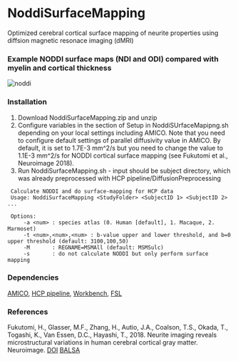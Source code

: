 # NoddiSurfaceMapping
Optimized cerebral cortical surface mapping of neurite properties using diffsion magnetic resonace imaging (dMRI)

### Example NODDI surface maps (NDI and ODI) compared with myelin and cortical thickness
![noddi](https://user-images.githubusercontent.com/16514166/40781643-a102ca94-6517-11e8-81e1-82e9556199de.png)

### Installation
1. Download NoddiSurfaceMapping.zip and unzip
2. Configure variables in the section of Setup in NoddiSUrfaceMapipng.sh depending on your local settings including AMICO. Note that you need to configure default settings of parallel diffusivity value in AMICO. By default, it is set to 1.7E-3 mm^2/s but you need to change the value to 1.1E-3 mm^2/s for NODDI cortical surface mapping (see Fukutomi et al., Neuroimage 2018).
3. Run NoddiSurfaceMapping.sh - input should be subject directory, which was already preprocessed with HCP pipeline/DiffusionPreprocessing

```
 Calculate NODDI and do surface-mapping for HCP data
 Usage: NoddiSurfaceMapping <StudyFolder> <SubjectID 1> <SubjectID 2> ...
 
 Options:
     -a <num> : species atlas (0. Human [default], 1. Macaque, 2. Marmoset)
     -t <num>,<num>,<num> : b-value upper and lower threshold, and b=0 upper threshold (default: 3100,100,50)
     -M       : REGNAME=MSMAll (default: MSMSulc)
     -s       : do not calculate NODDI but only perform surface mapping
```

### Dependencies
[AMICO][], [HCP pipeline][], [Workbench][], [FSL][]

[AMICO]: https://github.com/daducci/AMICO "AMICO"
[HCP pipeline]: https://github.com/Washington-University/Pipelines "HCP pipeline"
[Workbench]: https://github.com/Washington-University/workbench "Workbench"
[FSL]: https://fsl.fmrib.ox.ac.uk/fsl/fslwiki "FSL"

### References
Fukutomi, H., Glasser, M.F., Zhang, H., Autio, J.A., Coalson, T.S., Okada, T., Togashi, K., Van Essen, D.C., Hayashi, T., 2018. Neurite imaging reveals microstructural variations in human cerebral cortical gray matter. Neuroimage. [DOI][] [BALSA][]

[DOI]: https://doi.org/10.1016/j.neuroimage.2018.02.017
[BALSA]: https://balsa.wustl.edu/study/show/k77v

